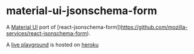 # material-ui-jsonschema-form

A [Material UI](http://www.material-ui.com/) port of [react-jsonschema-form])https://github.com/mozilla-services/react-jsonschema-form).

A [live playground](https://material-ui-jsonschema-form.herokuapp.com/) is hosted on [heroku](https://dashboard.heroku.com/)
